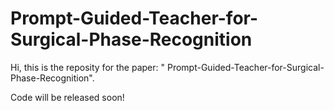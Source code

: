 # Prompt-Guided-Teacher-for-Surgical-Phase-Recognition

Hi, this is the reposity for the paper: " Prompt-Guided-Teacher-for-Surgical-Phase-Recognition".

Code will be released soon!
